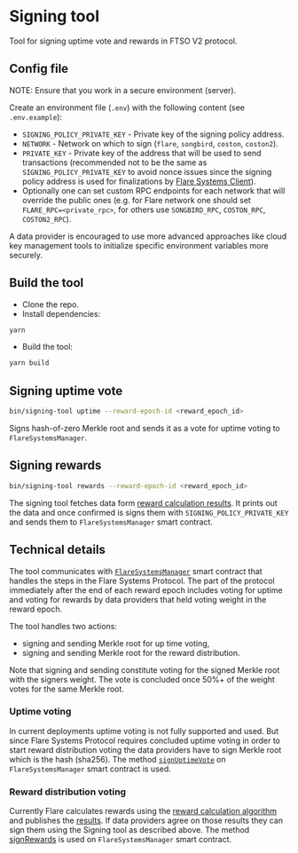 # Signing tool

Tool for signing uptime vote and rewards in FTSO V2 protocol. 

##  Config file
NOTE: Ensure that you work in a secure environment (server).

Create an environment file (`.env`) with the following content (see `.env.example`):
- `SIGNING_POLICY_PRIVATE_KEY` - Private key of the signing policy address.
- `NETWORK` - Network on which to sign (`flare`, `songbird`, `coston`, `coston2`).
- `PRIVATE_KEY` - Private key of the address that will be used to send transactions (recommended not to be the same as `SIGNING_POLICY_PRIVATE_KEY` to avoid nonce issues since the signing policy address is used for finalizations by [Flare Systems Client](https://github.com/flare-foundation/flare-system-client)).
- Optionally one can set custom RPC endpoints for each network that will override the public ones (e.g. for Flare network one should set `FLARE_RPC=<private_rpc>`, for others use `SONGBIRD_RPC`, `COSTON_RPC`, `COSTON2_RPC`).

A data provider is encouraged to use more advanced approaches like cloud key management tools to initialize specific environment variables more securely.

## Build the tool
- Clone the repo.
- Install dependencies:
```bash
yarn
```
- Build the tool:
```bash
yarn build
```

## Signing uptime vote
```bash
bin/signing-tool uptime --reward-epoch-id <reward_epoch_id>
```
Signs hash-of-zero Merkle root and sends it as a vote for uptime voting to `FlareSystemsManager`. 

## Signing rewards
```bash
bin/signing-tool rewards --reward-epoch-id <reward_epoch_id>
```
The signing tool fetches data form [reward calculation results](https://github.com/flare-foundation/FTSO-Scaling/tree/main/rewards-data). It prints out the data and once confirmed is signs them with `SIGNING_POLICY_PRIVATE_KEY` and sends them to `FlareSystemsManager` smart contract.

## Technical details

The tool communicates with [`FlareSystemsManager`](https://gitlab.com/flarenetwork/flare-smart-contracts-v2/-/blob/main/contracts/protocol/implementation/FlareSystemsManager.sol?ref_type=heads) smart contract that handles the steps in the Flare Systems Protocol.
The part of the protocol immediately after the end of each reward epoch includes voting for uptime and voting for rewards by data providers that held voting weight in the reward epoch. 

The tool handles two actions:
- signing and sending Merkle root for up time voting,
- signing and sending Merkle root for the reward distribution.

Note that signing and sending constitute voting for the signed Merkle root with the signers weight. The vote is concluded once 50%+ of the weight votes for the same Merkle root.

### Uptime voting

In current deployments uptime voting is not fully supported and used. But since Flare Systems Protocol requires concluded uptime voting in order to start reward distribution voting the data providers have to sign Merkle root which is the hash (sha256). The method [`signUptimeVote`](https://gitlab.com/flarenetwork/flare-smart-contracts-v2/-/blob/main/contracts/protocol/implementation/FlareSystemsManager.sol?ref_type=heads#L460) on `FlareSystemsManager` smart contract is used.

### Reward distribution voting

Currently Flare calculates rewards using the [reward calculation algorithm](https://github.com/flare-foundation/FTSO-Scaling/blob/main/scripts/rewards/README.md) and publishes the [results](https://github.com/flare-foundation/FTSO-Scaling/tree/main/rewards-data). If data providers agree on those results they can sign them using the Signing tool as described above. The method [signRewards](https://github.com/flare-foundation/flare-smart-contracts-v2/blob/main/contracts/protocol/implementation/FlareSystemsManager.sol#L504) is used on `FlareSystemsManager` smart contract.



